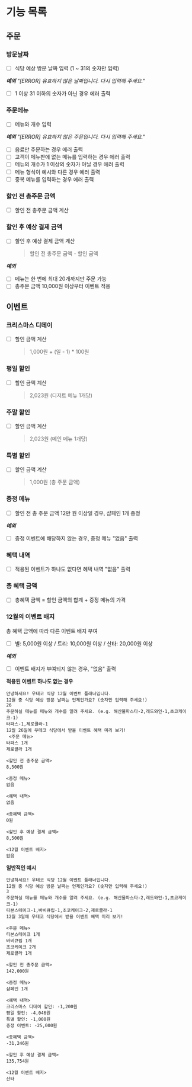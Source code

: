 # 기능 목록

## 주문

### 방문날짜

- [ ] 식당 예상 방문 날짜 입력 (1 ~ 31의 숫자만 입력)

_**예외**_
_"[ERROR] 유효하지 않은 날짜입니다. 다시 입력해 주세요."_

- [ ] 1 이상 31 이하의 숫자가 아닌 경우 에러 출력

### 주문메뉴

- [ ] 메뉴와 개수 입력

_**예외**_
_"[ERROR] 유효하지 않은 주문입니다. 다시 입력해 주세요."_

- [ ] 음료만 주문하는 경우 에러 출력
- [ ] 고객이 메뉴판에 없는 메뉴를 입력하는 경우 에러 출력
- [ ] 메뉴의 개수가 1 이상의 숫자가 아닐 경우 에러 출력
- [ ] 메뉴 형식이 예시와 다른 경우 에러 출력
- [ ] 중복 메뉴를 입력하는 경우 에러 출력

### 할인 전 총주문 금액

- [ ] 할인 전 총주문 금액 계산

### 할인 후 예상 결제 금액

- [ ] 할인 후 예상 결제 금액 계산
  > 할인 전 총주문 금액 - 할인 금액

_**예외**_

- [ ] 메뉴는 한 번에 최대 20개까지만 주문 가능
- [ ] 총주문 금액 10,000원 이상부터 이벤트 적용

## 이벤트

### 크리스마스 디데이

- [ ] 할인 금액 계산
  > 1,000원 + (일 - 1) \* 100원

### 평일 할인

- [ ] 할인 금액 계산
  > 2,023원 (디저트 메뉴 1개당)

### 주말 할인

- [ ] 할인 금액 계산
  > 2,023원 (메인 메뉴 1개당)

### 특별 할인

- [ ] 할인 금액 계산
  > 1,000원 (총 주문 금액)

### 증정 메뉴

- [ ] 할인 전 총 주문 금액 12만 원 이상일 경우, 샴페인 1개 증정

_**예외**_

- [ ] 증정 이벤트에 해당하지 않는 경우, 증정 메뉴 "없음" 출력

### 혜택 내역

- [ ] 적용된 이벤트가 하나도 없다면 혜택 내역 "없음" 출력

### 총 혜택 금액

- [ ] 총혜택 금액 = 할인 금액의 합계 + 증정 메뉴의 가격

### 12월의 이벤트 배지

총 혜택 금액에 따라 다른 이벤트 배지 부여

- [ ] 별: 5,000원 이상 / 트리: 10,000원 이상 / 산타: 20,000원 이상

_**예외**_

- [ ] 이벤트 배지가 부여되지 않는 경우, "없음" 출력

**적용된 이벤트 하나도 없는 경우**

```
안녕하세요! 우테코 식당 12월 이벤트 플래너입니다.
12월 중 식당 예상 방문 날짜는 언제인가요? (숫자만 입력해 주세요!)
26
주문하실 메뉴를 메뉴와 개수를 알려 주세요. (e.g. 해산물파스타-2,레드와인-1,초코케이크-1)
타파스-1,제로콜라-1
12월 26일에 우테코 식당에서 받을 이벤트 혜택 미리 보기!
 <주문 메뉴>
타파스 1개
제로콜라 1개

<할인 전 총주문 금액>
8,500원

<증정 메뉴>
없음

<혜택 내역>
없음

<총혜택 금액>
0원

<할인 후 예상 결제 금액>
8,500원

<12월 이벤트 배지>
없음
```

**일반적인 예시**

```
안녕하세요! 우테코 식당 12월 이벤트 플래너입니다.
12월 중 식당 예상 방문 날짜는 언제인가요? (숫자만 입력해 주세요!)
3
주문하실 메뉴를 메뉴와 개수를 알려 주세요. (e.g. 해산물파스타-2,레드와인-1,초코케이크-1)
티본스테이크-1,바비큐립-1,초코케이크-2,제로콜라-1
12월 3일에 우테코 식당에서 받을 이벤트 혜택 미리 보기!

<주문 메뉴>
티본스테이크 1개
바비큐립 1개
초코케이크 2개
제로콜라 1개

<할인 전 총주문 금액>
142,000원

<증정 메뉴>
샴페인 1개

<혜택 내역>
크리스마스 디데이 할인: -1,200원
평일 할인: -4,046원
특별 할인: -1,000원
증정 이벤트: -25,000원

<총혜택 금액>
-31,246원

<할인 후 예상 결제 금액>
135,754원

<12월 이벤트 배지>
산타
```
